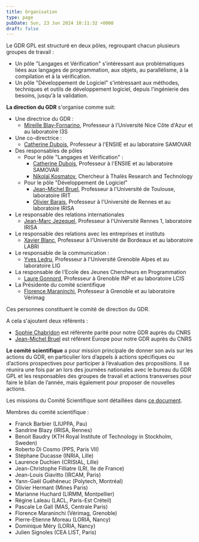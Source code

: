 ```yaml
---
title: Organisation
type: page
pubDate: Sun, 23 Jun 2024 10:11:32 +0000
draft: false
---
```


Le GDR GPL est structuré en deux pôles, regroupant chacun plusieurs groupes de travail :

  * Un pôle "Langages et Vérification" s'intéressant aux problématiques liées aux langages de programmation, aux objets, au parallélisme, à la compilation et à la vérification.
  * Un pôle "Développement de Logiciel" s'intéressant aux méthodes, techniques et outils de développement logiciel, depuis l'ingénierie des besoins, jusqu'à la validation.



**La direction du GDR** s'organise comme suit:

  * Une directrice du GDR :
    * [Mireille Blay-Fornarino](http://users.polytech.unice.fr/~blay/), Professeur à l’Université Nice Côte d'Azur et au laboratoire I3S
  * Une co-directrice :
    * [Catherine Dubois](http://www.ensiie.fr/~dubois/), Professeur à l'ENSIIE et au laboratoire SAMOVAR
  * Des responsables de pôles
    * Pour le pôle "Langages et Vérification" :
      * [C](http://www.loria.fr/~moreau/dokuwiki/doku.php)[atherine Dubois](http://www.ensiie.fr/~dubois/), Professeur à l'ENSIIE et au laboratoire SAMOVAR
      * [Nikolaï Kosmatov](https://nikolai-kosmatov.eu/), Chercheur à Thalès Research and Technology
    * Pour le pôle "Développement de Logiciel"
      * [Jean-Michel Bruel](https://jmbruel.netlify.com), Professeur à l'Université de Toulouse, laboratoire IRIT
      * [Olivier Barais](https://olivier.barais.fr/), Professeur à l'Université de Rennes et au laboratoire IRISA
  * Le responsable des relations internationales
    * [Jean-Marc Jezequel](https://people.irisa.fr/Jean-Marc.Jezequel/), Professeur à l'Université Rennes 1, laboratoire IRISA
  * Le responsable des relations avec les entreprises et instituts
    * [Xavier Blanc](http://www.labri.fr/perso/xblanc/), Professeur à l'Université de Bordeaux et au laboratoire LABRI
  * Le responsable de la communication :
    * [Yves Ledru](http://membres-lig.imag.fr/ledru/YLVersionF.html), Professeur à l'Université Grenoble Alpes et au laboratoire LIG
  * La responsable de l'Ecole des Jeunes Chercheurs en Programmation
    * [Laure Gonnord](http://laure.gonnord.org/pro/index.html), Professeur à Grenoble INP et au laboratoire LCIS
  * La Présidente du comité scientifique
    * [Florence Maraninchi](https://www-verimag.imag.fr/~maraninx/), Professeur à Grenoble et au laboratoire Vérimag



Ces personnes constituent le comité de direction du GDR.

A cela s'ajoutent deux référents :

  * [Sophie Chabridon](http://www-public.imtbs-tsp.eu/~chabrido/)  est référente parité pour notre GDR auprès du CNRS
  * [Jean-Michel Bruel](https://jmbruel.netlify.com/)  est référent Europe pour notre GDR auprès du CNRS



**Le comité scientifique** a pour mission principale de donner son avis sur les actions du GDR, en particulier lors d’appels à actions spécifiques ou d’actions prospectives pour participer à l’évaluation des propositions. Il se réunira une fois par an lors des journées nationales avec le bureau du GDR GPL et les responsables des groupes de travail et actions transverses pour faire le bilan de l’année, mais également pour proposer de nouvelles actions.

Les missions du Comité Scientifique sont détaillées dans [ce document](https://gdr-gpl-2013-2024.imag.fr/sites/default/files/documentsGPL/DocumentsDuGDR/Mission_Comite_Scientifique_GDR_GPL_28_Avril_2021.pdf).

Membres du comité scientifique :

  * Franck Barbier (LIUPPA, Pau)
  * Sandrine Blazy (IRISA, Rennes)
  * Benoit Baudry (KTH Royal Institute of Technology in Stockholm, Sweden)
  * Roberto Di Cosmo (PPS, Paris VII)
  * Stéphane Ducasse (INRIA, Lille)
  * Laurence Duchien (CRIStAL, Lille)
  * Jean-Christophe Filliatre (LRI, Ile de France)
  * Jean-Louis Giavitto (IRCAM, Paris)
  * Yann-Gaël Guéhéneuc (Polytech, Montréal)
  * Olivier Hermant (Mines Paris)
  * Marianne Huchard (LIRMM, Montpellier)
  * Régine Laleau (LACL, Paris-Est Créteil)
  * Pascale Le Gall (MAS, Centrale Paris)
  * Florence Maraninchi (Vérimag, Grenoble)
  * Pierre-Etienne Moreau (LORIA, Nancy)
  * Dominique Méry (LORIA, Nancy)
  * Julien Signoles (CEA LIST, Paris)


